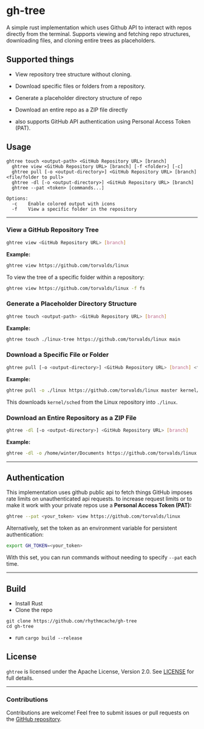 # gh-tree

A simple rust implementation which uses Github API to interact with repos directly from the terminal. Supports viewing and fetching repo structures, downloading files, and cloning entire trees as placeholders.

## Supported things

- View repository tree structure without cloning.

- Download specific files or folders from a repository.

- Generate a placeholder directory structure of repo

- Download an entire repo as a ZIP file directly

- also supports GitHub API authentication using Personal Access Token (PAT).

## Usage
```
ghtree touch <output-path> <GitHub Repository URL> [branch]
  ghtree view <GitHub Repository URL> [branch] [-f <folder>] [-c]
  ghtree pull [-o <output-directory>] <GitHub Repository URL> [branch] <file/folder to pull>
  ghtree -dl [-o <output-directory>] <GitHub Repository URL> [branch]
  ghtree --pat <token> [commands...]

Options:
  -c    Enable colored output with icons
  -f    View a specific folder in the repository
```
---
### View a GitHub Repository Tree
```sh
ghtree view <GitHub Repository URL> [branch]
```

**Example:**

```sh
ghtree view https://github.com/torvalds/linux
```

To view the tree of a specific folder within a repository:

```sh
ghtree view https://github.com/torvalds/linux -f fs
```

### Generate a Placeholder Directory Structure

```sh
ghtree touch <output-path> <GitHub Repository URL> [branch]
```

**Example:**

```sh
ghtree touch ./linux-tree https://github.com/torvalds/linux main
```

### Download a Specific File or Folder

```sh
ghtree pull [-o <output-directory>] <GitHub Repository URL> [branch] <file/folder path>
```

**Example:**

```sh
ghtree pull -o ./linux https://github.com/torvalds/linux master kernel/sched
```

This downloads `kernel/sched` from the Linux repository into `./linux`.

### Download an Entire Repository as a ZIP File

```sh
ghtree -dl [-o <output-directory>] <GitHub Repository URL> [branch]
```

**Example:**

```sh
ghtree -dl -o /home/winter/Documents https://github.com/torvalds/linux
```

---

## Authentication
This implementation uses github public api to fetch things
GitHub imposes rate limits on unauthenticated api requests. to increase request limits or to make it work with your private repos use a **Personal Access Token (PAT):**

```sh
ghtree --pat <your_token> view https://github.com/torvalds/linux
```

Alternatively, set the token as an environment variable for persistent authentication:

```sh
export GH_TOKEN=<your_token>
```

With this set, you can run commands without needing to specify `--pat` each time.

---



## Build
- Install Rust
- Clone the repo
```
git clone https://github.com/rhythmcache/gh-tree
cd gh-tree
```
- run `cargo build --release`

## License

`ghtree` is licensed under the Apache License, Version 2.0. See [LICENSE](./LICENSE) for full details.

---

### Contributions

Contributions are welcome! Feel free to submit issues or pull requests on the [GitHub repository](https://github.com/rhythmcache/gh-tree).



